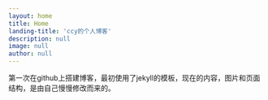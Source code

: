 ```yaml
---
layout: home
title: Home
landing-title: 'ccy的个人博客'
description: null
image: null
author: null
---
```


第一次在github上搭建博客，最初使用了jekyll的模板，现在的内容，图片和页面结构，是由自己慢慢修改而来的。

